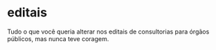editais
=======

Tudo o que você queria alterar nos editais de consultorias para órgãos públicos, mas nunca teve coragem.